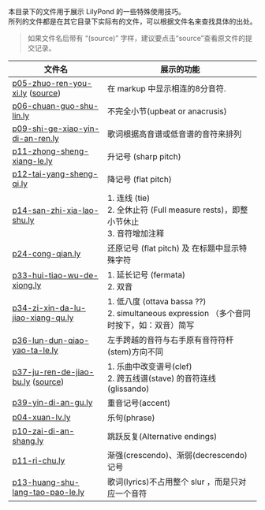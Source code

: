 本目录下的文件用于展示 LilyPond 的一些特殊使用技巧。</br>
所列的文件都是在其它目录下实际有的文件，可以根据文件名来查找具体的出处。

 > 如果文件名后带有 “(source)” 字样，建议要点击“source”查看原文件的提交记录。

| 文件名 | 展示的功能 |
| ------ | ---------- |
| [p05-zhuo-ren-you-xi.ly](p05-zhuo-ren-you-xi.ly) ([source](../practice/John-Thompson/easiest-piano-course-2/p05-zhuo-ren-you-xi.ly)) | 在 markup 中显示相连的8分音符. |
| [p06-chuan-guo-shu-lin.ly](p06-chuan-guo-shu-lin.ly) | 不完全小节(upbeat or anacrusis) |
| [p09-shi-ge-xiao-yin-di-an-ren.ly](p09-shi-ge-xiao-yin-di-an-ren.ly) | 歌词根据高音谱或低音谱的音符来排列 |
| [p11-zhong-sheng-xiang-le.ly](p11-zhong-sheng-xiang-le.ly) | 升记号 (sharp pitch) |
| [p12-tai-yang-sheng-qi.ly](p12-tai-yang-sheng-qi.ly) | 降记号 (flat pitch) |
| [p14-san-zhi-xia-lao-shu.ly](p14-san-zhi-xia-lao-shu.ly) | 1. 连线 (tie)<br> 2. 全休止符 (Full measure rests)，即整小节休止<br> 3. 音符增加注释 |
| [p24-cong-qian.ly](p24-cong-qian.ly) | 还原记号 (flat pitch) 及 在标题中显示特殊字符|
| [p33-hui-tiao-wu-de-xiong.ly](p33-hui-tiao-wu-de-xiong.ly) | 1. 延长记号 (fermata)<br> 2. 双音 |
| [p34-zi-xin-da-lu-jiao-xiang-qu.ly](p34-zi-xin-da-lu-jiao-xiang-qu.ly) | 1. 低八度 (ottava bassa ??)<br> 2. simultaneous expression （多个音同时按下，如：双音）简写 |
| [p36-lun-dun-qiao-yao-ta-le.ly](p36-lun-dun-qiao-yao-ta-le.ly) | 左手跨越的音符与右手原有音符符杆(stem)方向不同  |
| [p37-ju-ren-de-jiao-bu.ly](p37-ju-ren-de-jiao-bu.ly)  ([source](../practice/John-Thompson/easiest-piano-course-2/p37-ju-ren-de-jiao-bu.ly)) | 1. 乐曲中改变谱号(clef) <br> 2. 跨五线谱(stave) 的音符连线(glissando) |
| [p39-yin-di-an-gu.ly](p39-yin-di-an-gu.ly) | 重音记号(accent) |
| [p04-xuan-lv.ly](p04-xuan-lv.ly) | 乐句(phrase) |
| [p10-zai-di-an-shang.ly](p10-zai-di-an-shang.ly) | 跳跃反复(Alternative endings) |
| [p11-ri-chu.ly](p11-ri-chu.ly) | 渐强(crescendo)、渐弱(decrescendo) 记号 |
| [p13-huang-shu-lang-tao-pao-le.ly](p13-huang-shu-lang-tao-pao-le.ly) | 歌词(lyrics)不占用整个 slur ，而是只对应一个音符 |
